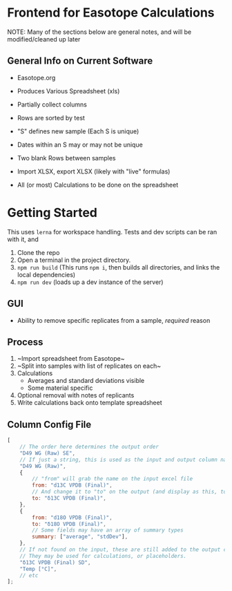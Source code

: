 # Frontend for Easotope Calculations

NOTE: Many of the sections below are general notes, and will be modified/cleaned up later

## General Info on Current Software

-   Easotope.org
-   Produces Various Spreadsheet (xls)
-   Partially collect columns
-   Rows are sorted by test
-   "S" defines new sample (Each S is unique)
-   Dates within an S may or may not be unique
-   Two blank Rows between samples

-   Import XLSX, export XLSX (likely with "live" formulas)
-   All (or most) Calculations to be done on the spreadsheet

# Getting Started

This uses `lerna` for workspace handling. Tests and dev scripts can be ran with it, and

1. Clone the repo
2. Open a terminal in the project directory.
3. `npm run build` (This runs `npm i`, then builds all directories, and links the local dependencies)
4. `npm run dev` (loads up a dev instance of the server)

## GUI

-   Ability to remove specific replicates from a sample, _required_ reason

## Process

1. ~Import spreadsheet from Easotope~
2. ~Split into samples with list of replicates on each~
3. Calculations
    - Averages and standard deviations visible
    - Some material specific
4. Optional removal with notes of replicants
5. Write calculations back onto template spreadsheet

## Column Config File

```js
[
    // The order here determines the output order
    "D49 WG (Raw) SE",
    // If just a string, this is used as the input and output column name
    "D49 WG (Raw)",
    {
        // "from" will grab the name on the input excel file
        from: "d13C VPDB (Final)",
        // And change it to "to" on the output (and display as this, too)
        to: "δ13C VPDB (Final)",
    },
    {
        from: "d18O VPDB (Final)",
        to: "δ18O VPDB (Final)",
        // Some fields may have an array of summary types
        summary: ["average", "stdDev"],
    },
    // If not found on the input, these are still added to the output columns.
    // They may be used for calculations, or placeholders.
    "δ13C VPDB (Final) SD",
    "Temp [°C]",
    // etc
];
```
